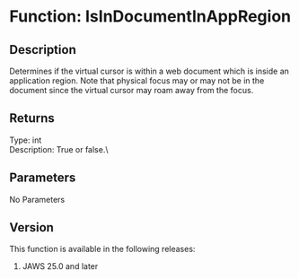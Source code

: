 # Function: IsInDocumentInAppRegion

## Description

Determines if the virtual cursor is within a web document which is
inside an application region. Note that physical focus may or may not be
in the document since the virtual cursor may roam away from the focus.

## Returns

Type: int\
Description: True or false.\

## Parameters

No Parameters

## Version

This function is available in the following releases:

1.  JAWS 25.0 and later
